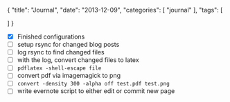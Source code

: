 {
  "title": "Journal",
  "date": "2013-12-09",
  "categories": [
   "journal" 
  ],
  "tags": [
    
  ]
}


- [x] Finished configurations
- [ ] setup rsync for changed blog posts
- [ ] log rsync to find changed files
- [ ] with the log, convert changed files to latex
- [ ] ``pdflatex -shell-escape file``
- [ ] convert pdf via imagemagick to png
- [ ] ``convert -density 300 -alpha off test.pdf test.png ``
- [ ] write evernote script to either edit or commit new page
